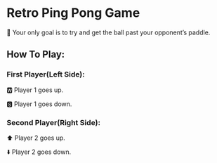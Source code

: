 # Retro Ping Pong Game
 
🏓  Your only goal is to try and get the ball past your opponent’s paddle.
## How To Play:
### First Player(Left Side):

🆆  Player 1 goes up.

🆂  Player 1 goes down.

### Second Player(Right Side):

⬆️  Player 2 goes up.

⬇️  Player 2 goes down.

